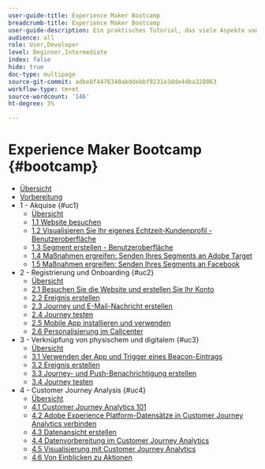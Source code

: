 ```yaml
---
user-guide-title: Experience Maker Bootcamp
breadcrumb-title: Experience Maker Bootcamp
user-guide-description: Ein praktisches Tutorial, das viele Aspekte von Adobe Experience Platform abdeckt.
audience: all
role: User,Developer
level: Beginner,Intermediate
index: false
hide: true
doc-type: multipage
source-git-commit: adbe8f4476340abddebbf9231e3dde44ba328063
workflow-type: tm+mt
source-wordcount: '146'
ht-degree: 3%

---
```



# Experience Maker Bootcamp {#bootcamp}

+ [Übersicht](/help/bootcamp/overview.md)
+ [Vorbereitung](/help/bootcamp/prework.md)
+ 1 - Akquise {#uc1}
   + [Übersicht](/help/bootcamp/uc/uc1/uc1.md)
   + [1.1 Website besuchen](/help/bootcamp/uc/uc1/ex1.md)
   + [1.2 Visualisieren Sie Ihr eigenes Echtzeit-Kundenprofil - Benutzeroberfläche](/help/bootcamp/uc/uc1/ex2.md)
   + [1.3 Segment erstellen - Benutzeroberfläche](/help/bootcamp/uc/uc1/ex3.md)
   + [1.4 Maßnahmen ergreifen: Senden Ihres Segments an Adobe Target](/help/bootcamp/uc/uc1/ex4.md)
   + [1.5 Maßnahmen ergreifen: Senden Ihres Segments an Facebook](/help/bootcamp/uc/uc1/ex5.md)
+ 2 - Registrierung und Onboarding {#uc2}
   + [Übersicht](/help/bootcamp/uc/uc2/uc2.md)
   + [2.1 Besuchen Sie die Website und erstellen Sie Ihr Konto](/help/bootcamp/uc/uc2/ex1.md)
   + [2.2 Ereignis erstellen](/help/bootcamp/uc/uc2/ex2.md)
   + [2.3 Journey und E-Mail-Nachricht erstellen](/help/bootcamp/uc/uc2/ex3.md)
   + [2.4 Journey testen](/help/bootcamp/uc/uc2/ex4.md)
   + [2.5 Mobile App installieren und verwenden](/help/bootcamp/uc/uc2/ex5.md)
   + [2.6 Personalisierung im Callcenter](/help/bootcamp/uc/uc2/ex6.md)
+ 3 - Verknüpfung von physischem und digitalem {#uc3}
   + [Übersicht](/help/bootcamp/uc/uc3/uc3.md)
   + [3.1 Verwenden der App und Trigger eines Beacon-Eintrags](/help/bootcamp/uc/uc3/ex1.md)
   + [3.2 Ereignis erstellen](/help/bootcamp/uc/uc3/ex2.md)
   + [3.3 Journey- und Push-Benachrichtigung erstellen](/help/bootcamp/uc/uc3/ex3.md)
   + [3.4 Journey testen](/help/bootcamp/uc/uc3/ex4.md)
+ 4 - Customer Journey Analysis {#uc4}
   + [Übersicht](/help/bootcamp/uc/uc4/uc4.md)
   + [4.1 Customer Journey Analytics 101](/help/bootcamp/uc/uc4/ex1.md)
   + [4.2 Adobe Experience Platform-Datensätze in Customer Journey Analytics verbinden](/help/bootcamp/uc/uc4/ex2.md)
   + [4.3 Datenansicht erstellen](/help/bootcamp/uc/uc4/ex3.md)
   + [4.4 Datenvorbereitung im Customer Journey Analytics](/help/bootcamp/uc/uc4/ex4.md)
   + [4.5 Visualisierung mit Customer Journey Analytics](/help/bootcamp/uc/uc4/ex5.md)
   + [4.6 Von Einblicken zu Aktionen](/help/bootcamp/uc/uc4/ex6.md)